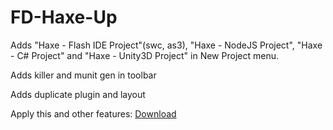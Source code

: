 FD-Haxe-Up
====================================
Adds "Haxe - Flash IDE Project"(swc, as3), "Haxe - NodeJS Project", "Haxe - C# Project" and "Haxe - Unity3D Project" in New Project menu.

Adds killer and munit gen in toolbar

Adds duplicate plugin and layout

Apply this and other features: <a href="https://github.com/AxGord/FD-Haxe-Up/releases/download/0.6/fd-haxe-up.fdz">Download</a>